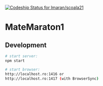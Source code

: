 ﻿[ ![Codeship Status for lmaran/scoala21](https://app.codeship.com/projects/2c9c2f60-f011-0136-cd75-5e31742c7b6e/status?branch=master)](https://app.codeship.com/projects/320210)

# MateMaraton1

## Development

```bash
# start server:
npm start

# start browser:
http://localhost.ro:1416 or
http://localhost.ro:1417 (with BrowserSync)
```
